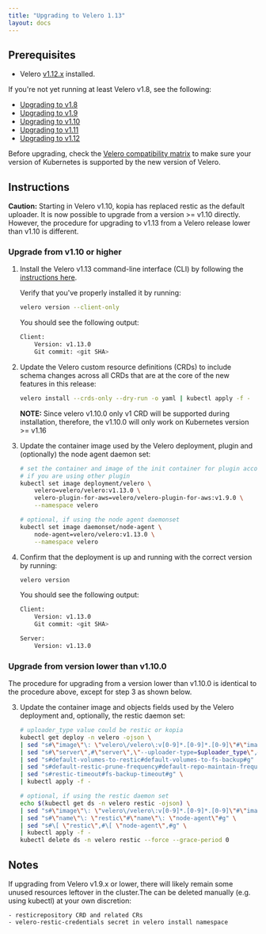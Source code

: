 ```yaml
---
title: "Upgrading to Velero 1.13"
layout: docs
---
```


## Prerequisites

- Velero [v1.12.x][5] installed.

If you're not yet running at least Velero v1.8, see the following:

- [Upgrading to v1.8][1]
- [Upgrading to v1.9][2]
- [Upgrading to v1.10][3]
- [Upgrading to v1.11][4]
- [Upgrading to v1.12][5]

Before upgrading, check the [Velero compatibility matrix](https://github.com/vmware-tanzu/velero#velero-compatibility-matrix) to make sure your version of Kubernetes is supported by the new version of Velero.

## Instructions

**Caution:** Starting in Velero v1.10, kopia has replaced restic as the default uploader. It is now possible to upgrade from a version >= v1.10 directly. However, the procedure for upgrading to v1.13 from a Velero release lower than v1.10 is different.

### Upgrade from v1.10 or higher
1. Install the Velero v1.13 command-line interface (CLI) by following the [instructions here][0].

    Verify that you've properly installed it by running:

    ```bash
    velero version --client-only
    ```

    You should see the following output:

    ```bash
    Client:
        Version: v1.13.0
        Git commit: <git SHA>
    ```

2. Update the Velero custom resource definitions (CRDs) to include schema changes across all CRDs that are at the core of the new features in this release:

    ```bash
    velero install --crds-only --dry-run -o yaml | kubectl apply -f -
    ```

    **NOTE:** Since velero v1.10.0 only v1 CRD will be supported during installation, therefore, the v1.10.0 will only work on Kubernetes version >= v1.16

3. Update the container image used by the Velero deployment, plugin and (optionally) the node agent daemon set:
    ```bash
   # set the container and image of the init container for plugin accordingly,
   # if you are using other plugin
    kubectl set image deployment/velero \
        velero=velero/velero:v1.13.0 \
        velero-plugin-for-aws=velero/velero-plugin-for-aws:v1.9.0 \
        --namespace velero

    # optional, if using the node agent daemonset
    kubectl set image daemonset/node-agent \
        node-agent=velero/velero:v1.13.0 \
        --namespace velero
    ```
4. Confirm that the deployment is up and running with the correct version by running:

    ```bash
    velero version
    ```

    You should see the following output:

    ```bash
    Client:
        Version: v1.13.0
        Git commit: <git SHA>

    Server:
        Version: v1.13.0
    ```


### Upgrade from version lower than v1.10.0
The procedure for upgrading from a version lower than v1.10.0 is identical to the procedure above, except for step 3 as shown below.

3. Update the container image and objects fields used by the Velero deployment and, optionally, the restic daemon set:

    ```bash
    # uploader_type value could be restic or kopia
    kubectl get deploy -n velero -ojson \
    | sed "s#\"image\"\: \"velero\/velero\:v[0-9]*.[0-9]*.[0-9]\"#\"image\"\: \"velero\/velero\:v1.13.0\"#g" \
    | sed "s#\"server\",#\"server\",\"--uploader-type=$uploader_type\",#g" \
    | sed "s#default-volumes-to-restic#default-volumes-to-fs-backup#g" \
    | sed "s#default-restic-prune-frequency#default-repo-maintain-frequency#g" \
    | sed "s#restic-timeout#fs-backup-timeout#g" \
    | kubectl apply -f -

    # optional, if using the restic daemon set
    echo $(kubectl get ds -n velero restic -ojson) \
    | sed "s#\"image\"\: \"velero\/velero\:v[0-9]*.[0-9]*.[0-9]\"#\"image\"\: \"velero\/velero\:v1.13.0\"#g" \
    | sed "s#\"name\"\: \"restic\"#\"name\"\: \"node-agent\"#g" \
    | sed "s#\[ \"restic\",#\[ \"node-agent\",#g" \
    | kubectl apply -f -
    kubectl delete ds -n velero restic --force --grace-period 0
    ```

## Notes
If upgrading from Velero v1.9.x or lower, there will likely remain some unused resources leftover in the cluster.The can be deleted manually (e.g. using kubectl) at your own discretion:

    - resticrepository CRD and related CRs
    - velero-restic-credentials secret in velero install namespace


[0]: basic-install.md#install-the-cli
[1]: https://velero.io/docs/v1.8/upgrade-to-1.8
[2]: https://velero.io/docs/v1.9/upgrade-to-1.9
[3]: https://velero.io/docs/v1.10/upgrade-to-1.10
[4]: https://velero.io/docs/v1.11/upgrade-to-1.11
[5]: https://velero.io/docs/v1.12/upgrade-to-1.12
